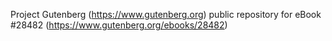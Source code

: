 Project Gutenberg (https://www.gutenberg.org) public repository for eBook #28482 (https://www.gutenberg.org/ebooks/28482)
